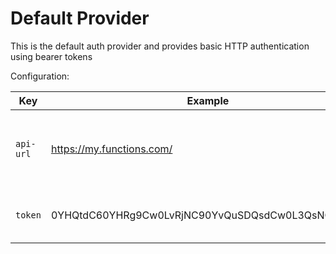 # Default Provider

This is the default auth provider and provides basic HTTP authentication using bearer tokens

Configuration:

|  Key              | Example                     | Required   | Description |
|-------------------|  -----------                | ----       |   -----------|
| `api-url`         | https://my.functions.com/   | Yes | The API endpoint to contact for accessing the service API |
| `token`           | 0YHQtdC60YHRg9Cw0LvRjNC90YvQuSDQsdCw0L3QsNC9Cg== | No (Unless server requires authentication | The Bearer token to use for API auth |
